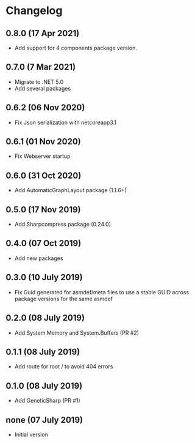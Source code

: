 # Changelog

## 0.8.0 (17 Apr 2021)
- Add support for 4 components package version.

## 0.7.0 (7 Mar 2021)
- Migrate to .NET 5.0
- Add several packages

## 0.6.2 (06 Nov 2020)
- Fix Json serialization with netcoreapp3.1

## 0.6.1 (01 Nov 2020)
- Fix Webserver startup

## 0.6.0 (31 Oct 2020)
- Add AutomaticGraphLayout package (1.1.6+)

## 0.5.0 (17 Nov 2019)
- Add Sharpcompress package (0.24.0)

## 0.4.0 (07 Oct 2019)
- Add new packages

## 0.3.0 (10 July 2019)
- Fix Guid generated for asmdef/meta files to use a stable GUID across package versions for the same asmdef

## 0.2.0 (08 July 2019)
- Add System.Memory and System.Buffers (PR #2)

## 0.1.1 (08 July 2019)
- Add route for root / to avoid 404 errors

## 0.1.0 (08 July 2019)
- Add GeneticSharp (PR #1)

## none (07 July 2019)
- Initial version
